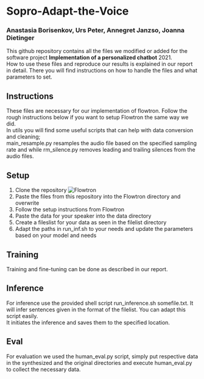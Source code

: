 # Sopro-Adapt-the-Voice
### Anastasia Borisenkov, Urs Peter, Annegret Janzso, Joanna Dietinger
This github repository contains all the files we modified or added for the software project **Implementation of a personalized chatbot** 2021.  
How to use these files and reproduce our results is explained in our report in detail. There you will find instructions on how to handle the files and what parameters to set.

## Instructions
These files are necessary for our implementation of flowtron. Follow the rough instructions below if you want to setup Flowtron the same way we did.  
In utils you will find some useful scripts that can help with data conversion and cleaning; <br/>main_resample.py resamples the audio file based on the specified sampling rate and while rm_silence.py removes leading and trailing silences from the audio files.

## Setup
1. Clone the repository ![Flowtron](https://github.com/NVIDIA/flowtron.git)
2. Paste the files from this repository into the Flowtron directory and overwrite
3. Follow the setup instructions from Flowtron
4. Paste the data for your speaker into the data directory
5. Create a fileslist for your data as seen in the filelist directory
6. Adapt the paths in run_inf.sh to your needs and update the parameters based on your model and needs

## Training
Training and fine-tuning can be done as described in our report.
## Inference
For inference use the provided shell script run_inference.sh somefile.txt. It will infer sentences given in the format of the filelist. You can adapt this script easily. <br/>
It initiates the inference and saves them to the specified location.

## Eval 
For evaluation we used the human_eval.py script, simply put respective data in the synthesized and the original directories and execute human_eval.py to collect the necessary data.